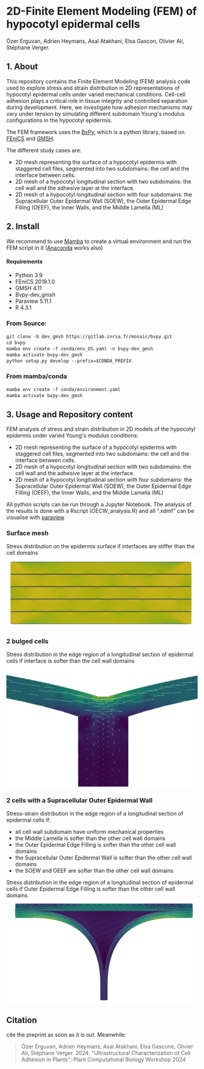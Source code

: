 # 2D-Finite Element Modeling (FEM) of hypocotyl epidermal cells

Özer Erguvan, Adrien Heymans, Asal Atakhani, Elsa Gascon, Olivier Ali, Stéphane Verger.

## 1. About

This repository contains the Finite Element Modeling (FEM) analysis code used to explore stress and strain distribution in 2D representations of hypocotyl epidermal cells under varied mechanical conditions. Cell-cell adhesion plays a critical role in tissue integrity and controlled separation during development. Here, we investigate how adhesion mechanisms may vary under tension by simulating different subdomain Young's modulus configurations in the hypocotyl epidermis.

The FEM framework uses the [BvPy](https://gitlab.inria.fr/mosaic/bvpy), which is a python library, based on [FEniCS](https://fenicsproject.org/) and [GMSH](https://gmsh.info/).

The different study cases are:

- 2D mesh representing the surface of a hypocotyl epidermis with staggered cell files, segmented into two subdomains: the cell and the interface between cells.
- 2D mesh of a hypocotyl longitudinal section with two subdomains: the cell wall and the adhesive layer at the interface.
- 2D mesh of a hypocotyl longitudinal section with four subdomains: the Supracellular Outer Epidermal Wall (SOEW), the Outer Epidermal Edge Filling (OEEF), the Inner Walls, and the Middle Lamella (ML)

## 2. Install

We recommend to use [Mamba](https://mamba.readthedocs.io/en/latest/installation/mamba-installation.html) to create a virtual environment and run the FEM script in it ([Anaconda](https://www.anaconda.com/download) works also)

#### Requirements

- Python 3.9
- FEniCS 2019.1.0
- GMSH 4.11
- Bvpy-dev_gmsh
- Paraview 5.11.1
- R 4.3.1

### From Source:

```{bash}
git clone -b dev_gmsh https://gitlab.inria.fr/mosaic/bvpy.git
cd bvpy
mamba env create -f conda/env_OS.yaml -n bvpy-dev_gmsh
mamba activate bvpy-dev_gmsh
python setup.py develop --prefix=$CONDA_PREFIX
```

### From mamba/conda

```{bash}
mamba env create -f conda/environment.yaml
mamba activate bvpy-dev_gmsh
```

## 3. Usage and Repository content


FEM analysis of stress and strain distribution in 2D models of the hypocotyl epidermis under varied Young's modulus conditions:

- 2D mesh representing the surface of a hypocotyl epidermis with staggered cell files, segmented into two subdomains: the cell and the interface between cells.
- 2D mesh of a hypocotyl longitudinal section with two subdomains: the cell wall and the adhesive layer at the interface.
- 2D mesh of a hypocotyl longitudinal section with four subdomains: the Supracellular Outer Epidermal Wall (SOEW), the Outer Epidermal Edge Filling (OEEF), the Inner Walls, and the Middle Lamella (ML)

All python scripts can be run through a Jupyter Notebook.
The analysis of the results is done with a Rscript (OECW_analysis.R) and all ".xdmf" can be visualise with [paraview](https://www.paraview.org/)  



### Surface mesh

Stress distribution on the epidermis surface if interfaces are stiffer than the cell domains
![Stress distribution on the epidermis surface if interfaces are stiffer than the cell domains](./img/surface.png)

### 2 bulged cells

Stress distribution in the edge region of a longitudinal section of epidermal cells if interface is softer than the cell wall domains
![Stress distribution in the edge region of a longitudinal section of epidermal cells if interface is softer than the cell wall domains](./img/2buldgedcells.png)

### 2 cells with a Supracellular Outer Epidermal Wall

Stress-strain distribution in the edge region of a longitudinal section of epidermal cells if:

- all cell wall subdomain have uniform mechanical properties
- the Middle Lamella is softer than the other cell wall domains
- the Outer Epidermal Edge Filling is softer than the other cell wall domains
- the Supracellular Outer Epidermal Wall is softer than the other cell wall domains
- the SOEW and OEEF are softer than the other cell wall domains

Stress distribution in the edge region of a longitudinal section of epidermal cells if Outer Epidermal Edge Filling is softer than the other cell wall domains
![Stress distribution in the edge region of a longitudinal section of epidermal cells if Outer Epidermal Edge Filling is softer than the other cell wall domains](./img/oeef.png)

## Citation

cite the preprint as soon as it is out.
Meanwhile:

>  Özer Erguvan, Adrien Heymans, Asal Atakhani, Elsa Gascone, Olivier Ali, Stéphane Verger. 2024. "Ultrastructural Characterization of Cell Adhesion in Plants"; Plant Computational Biology Workshop 2024





